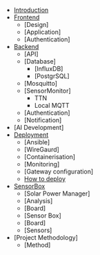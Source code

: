 * [Introduction](introduction.md)
* [Frontend](frontend/README.md)
  * [Design]
  * [Application]
  * [Authentication]
* [Backend](backend/README.md)
  * [API]
  * [Database]
    * [InfluxDB]
    * [PostgrSQL]
  * [Mosquitto]
  * [SensorMonitor]
    * TTN
    * Local MQTT
  * [Authentication]
  * [Notification]
* [AI Development]
* [Deployment](deployment/README.md)
  * [Ansible]
  * [WireGaurd]
  * [Containerisation]
  * [Monitoring]
  * [Gateway configuration]
  * [How to deploy](deployment/howToDeploy.md)
* [SensorBox](sensorbox/README.md)
  * [Solar Power Manager]
   * [Analysis]
   * [Board]
  * [Sensor Box]
   * [Board]
   * [Sensors]
* [Project Methodology]
  * [Method]

